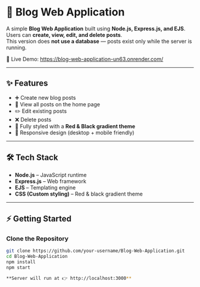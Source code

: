 # 📝 Blog Web Application

A simple **Blog Web Application** built using **Node.js, Express.js, and EJS**.  
Users can **create, view, edit, and delete posts**.  
This version does **not use a database** — posts exist only while the server is running.  

🚀 Live Demo: https://blog-web-application-un63.onrender.com/

---


## ✨ Features
- ➕ Create new blog posts  
- 👀 View all posts on the home page  
- ✏️ Edit existing posts  
- ❌ Delete posts  
- 🎨 Fully styled with a **Red & Black gradient theme**  
- 📱 Responsive design (desktop + mobile friendly)  

---

## 🛠️ Tech Stack
- **Node.js** – JavaScript runtime  
- **Express.js** – Web framework  
- **EJS** – Templating engine  
- **CSS (Custom styling)** – Red & black gradient theme  

---


## ⚡ Getting Started

### Clone the Repository
```bash
git clone https://github.com/your-username/Blog-Web-Application.git
cd Blog-Web-Application
npm install
npm start

**Server will run at 👉 http://localhost:3000**


